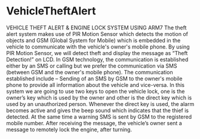 # VehicleTheftAlert
VEHICLE THEFT ALERT &amp; ENGINE LOCK SYSTEM USING ARM7
The theft alert system makes use of PIR Motion Sensor which detects the motion of objects and GSM (Global System for Mobile) which is embedded in the vehicle to communicate with the vehicle's owner's mobile phone. By using PIR Motion Sensor, we will detect theft and display the message as “Theft Detection!” on LCD. In GSM technology, the communication is established either by an SMS or calling but we prefer the communication via SMS (between GSM and the owner's mobile phone). The communication established include – Sending of an SMS by GSM to the owner's mobile phone to provide all information about the vehicle and vice-versa.
In this system we are going to use two keys to open the vehicle lock, one is the owner’s key which is used by the owner and other is the direct key which is used by an unauthorized person. Whenever the direct key is used, the alarm becomes active and gives the beep sound which indicates that the thief is detected. At the same time a warning SMS is sent by GSM to the registered mobile number. After receiving the message, the vehicle’s owner sent a message to remotely lock the engine, after turning.
